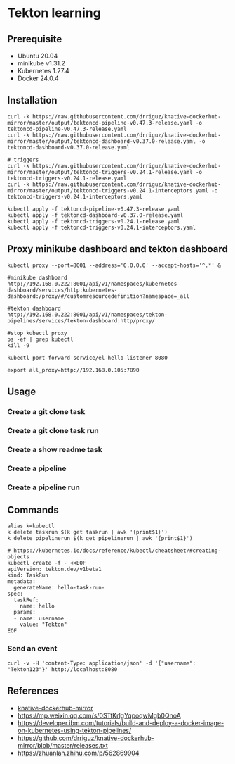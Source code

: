 # Tekton learning

## Prerequisite

- Ubuntu 20.04
- minikube v1.31.2
- Kubernetes 1.27.4
- Docker 24.0.4

## Installation

```
curl -k https://raw.githubusercontent.com/drriguz/knative-dockerhub-mirror/master/output/tektoncd-pipeline-v0.47.3-release.yaml -o tektoncd-pipeline-v0.47.3-release.yaml
curl -k https://raw.githubusercontent.com/drriguz/knative-dockerhub-mirror/master/output/tektoncd-dashboard-v0.37.0-release.yaml -o tektoncd-dashboard-v0.37.0-release.yaml

# triggers
curl -k https://raw.githubusercontent.com/drriguz/knative-dockerhub-mirror/master/output/tektoncd-triggers-v0.24.1-release.yaml -o tektoncd-triggers-v0.24.1-release.yaml
curl -k https://raw.githubusercontent.com/drriguz/knative-dockerhub-mirror/master/output/tektoncd-triggers-v0.24.1-interceptors.yaml -o tektoncd-triggers-v0.24.1-interceptors.yaml

kubectl apply -f tektoncd-pipeline-v0.47.3-release.yaml
kubectl apply -f tektoncd-dashboard-v0.37.0-release.yaml
kubectl apply -f tektoncd-triggers-v0.24.1-release.yaml
kubectl apply -f tektoncd-triggers-v0.24.1-interceptors.yaml
```

## Proxy minikube dashboard and tekton dashboard

```
kubectl proxy --port=8001 --address='0.0.0.0' --accept-hosts='^.*' &

#minikube dashboard
http://192.168.0.222:8001/api/v1/namespaces/kubernetes-dashboard/services/http:kubernetes-dashboard:/proxy/#/customresourcedefinition?namespace=_all

#tekton dashboard
http://192.168.0.222:8001/api/v1/namespaces/tekton-pipelines/services/tekton-dashboard:http/proxy/ 

#stop kubectl proxy
ps -ef | grep kubectl
kill -9

kubectl port-forward service/el-hello-listener 8080

export all_proxy=http://192.168.0.105:7890
```


## Usage

### Create a git clone task
### Create a git clone task run
### Create a show readme task
### Create a pipeline
### Create a pipeline run


## Commands

```
alias k=kubectl
k delete taskrun $(k get taskrun | awk '{print$1}')
k delete pipelinerun $(k get pipelinerun | awk '{print$1}')

# https://kubernetes.io/docs/reference/kubectl/cheatsheet/#creating-objects
kubectl create -f - <<EOF
apiVersion: tekton.dev/v1beta1
kind: TaskRun
metadata:
  generateName: hello-task-run-
spec:
  taskRef:
    name: hello
  params:
  - name: username
    value: "Tekton"
EOF
```

### Send an event
```
curl -v -H 'content-Type: application/json' -d '{"username": "Tekton123"}' http://localhost:8080
```

## References
- [knative-dockerhub-mirror](https://github.com/drriguz/knative-dockerhub-mirror/tree/master/output)
- https://mp.weixin.qq.com/s/0STtKrlgYqpoqwMgb0QnoA
- https://developer.ibm.com/tutorials/build-and-deploy-a-docker-image-on-kubernetes-using-tekton-pipelines/
- https://github.com/drriguz/knative-dockerhub-mirror/blob/master/releases.txt
- https://zhuanlan.zhihu.com/p/562869904